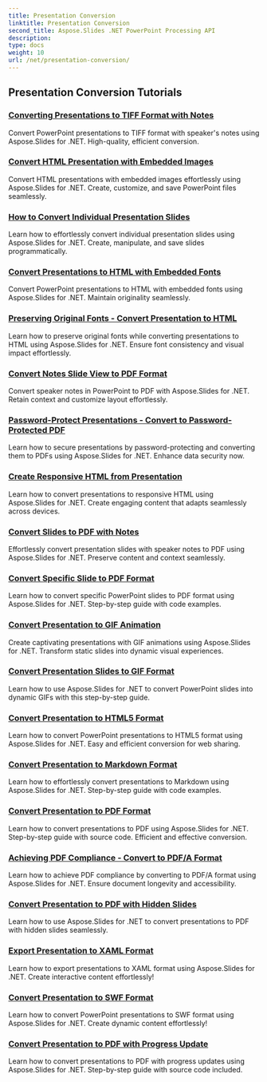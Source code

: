 ```yaml
---
title: Presentation Conversion
linktitle: Presentation Conversion
second_title: Aspose.Slides .NET PowerPoint Processing API
description: 
type: docs
weight: 10
url: /net/presentation-conversion/
---
```


## Presentation Conversion Tutorials
### [Converting Presentations to TIFF Format with Notes](./converting-presentations-to-tiff-format-with-notes/)
Convert PowerPoint presentations to TIFF format with speaker's notes using Aspose.Slides for .NET. High-quality, efficient conversion.
### [Convert HTML Presentation with Embedded Images](./convert-html-presentation-with-embedded-images/)
Convert HTML presentations with embedded images effortlessly using Aspose.Slides for .NET. Create, customize, and save PowerPoint files seamlessly.
### [How to Convert Individual Presentation Slides](./how-to-convert-individual-presentation-slides/)
Learn how to effortlessly convert individual presentation slides using Aspose.Slides for .NET. Create, manipulate, and save slides programmatically.
### [Convert Presentations to HTML with Embedded Fonts](./convert-presentations-to-html-with-embedded-fonts/)
Convert PowerPoint presentations to HTML with embedded fonts using Aspose.Slides for .NET. Maintain originality seamlessly.
### [Preserving Original Fonts -  Convert Presentation to HTML](./preserving-original-fonts-convert-presentation-to-html/)
Learn how to preserve original fonts while converting presentations to HTML using Aspose.Slides for .NET. Ensure font consistency and visual impact effortlessly.
### [Convert Notes Slide View to PDF Format](./convert-notes-slide-view-to-pdf-format/)
Convert speaker notes in PowerPoint to PDF with Aspose.Slides for .NET. Retain context and customize layout effortlessly.
### [Password-Protect Presentations - Convert to Password-Protected PDF](./password-protect-presentations-convert-to-password-protected-pdf/)
Learn how to secure presentations by password-protecting and converting them to PDFs using Aspose.Slides for .NET. Enhance data security now.
### [Create Responsive HTML from Presentation](./create-responsive-html-from-presentation/)
Learn how to convert presentations to responsive HTML using Aspose.Slides for .NET. Create engaging content that adapts seamlessly across devices.
### [Convert Slides to PDF with Notes](./convert-slides-to-pdf-with-notes/)
Effortlessly convert presentation slides with speaker notes to PDF using Aspose.Slides for .NET. Preserve content and context seamlessly.
### [Convert Specific Slide to PDF Format](./convert-specific-slide-to-pdf-format/)
Learn how to convert specific PowerPoint slides to PDF format using Aspose.Slides for .NET. Step-by-step guide with code examples.
### [Convert Presentation to GIF Animation](./convert-presentation-to-gif-animation/)
Create captivating presentations with GIF animations using Aspose.Slides for .NET. Transform static slides into dynamic visual experiences.
### [Convert Presentation Slides to GIF Format](./convert-presentation-slides-to-gif-format/)
Learn how to use Aspose.Slides for .NET to convert PowerPoint slides into dynamic GIFs with this step-by-step guide.
### [Convert Presentation to HTML5 Format](./convert-presentation-to-html5-format/)
Learn how to convert PowerPoint presentations to HTML5 format using Aspose.Slides for .NET. Easy and efficient conversion for web sharing.
### [Convert Presentation to Markdown Format](./convert-presentation-to-markdown-format/)
Learn how to effortlessly convert presentations to Markdown using Aspose.Slides for .NET. Step-by-step guide with code examples.
### [Convert Presentation to PDF Format](./convert-presentation-to-pdf-format/)
Learn how to convert presentations to PDF using Aspose.Slides for .NET. Step-by-step guide with source code. Efficient and effective conversion.
### [Achieving PDF Compliance - Convert to PDF/A Format](./achieving-pdf-compliance-convert-to-pdf-a-format/)
Learn how to achieve PDF compliance by converting to PDF/A format using Aspose.Slides for .NET. Ensure document longevity and accessibility.
### [Convert Presentation to PDF with Hidden Slides](./convert-presentation-to-pdf-with-hidden-slides/)
Learn how to use Aspose.Slides for .NET to convert presentations to PDF with hidden slides seamlessly.
### [Export Presentation to XAML Format](./export-presentation-to-xaml-format/)
Learn how to export presentations to XAML format using Aspose.Slides for .NET. Create interactive content effortlessly!
### [Convert Presentation to SWF Format](./convert-presentation-to-swf-format/)
Learn how to convert PowerPoint presentations to SWF format using Aspose.Slides for .NET. Create dynamic content effortlessly!
### [Convert Presentation to PDF with Progress Update](./convert-presentation-to-pdf-with-progress-update/)
Learn how to convert presentations to PDF with progress updates using Aspose.Slides for .NET. Step-by-step guide with source code included.